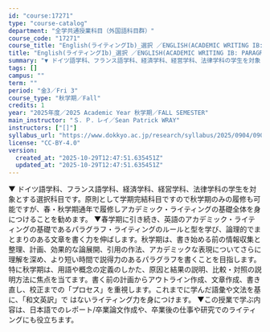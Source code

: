 ```yaml
---
id: "course:17271"
type: "course-catalog"
department: "全学共通授業科目（外国語科目群）"
course_code: "17271"
course_title: "English(ライティングIb)_選択 ／ENGLISH(ACADEMIC WRITING IB: PARAGRAPH)"
title: "English(ライティングIb)_選択 ／ENGLISH(ACADEMIC WRITING IB: PARAGRAPH)"
summary: "▼ ドイツ語学科、フランス語学科、経済学科、経営学科、法律学科の学生を対象とする選択科目です。原則として学期完結科目ですので秋学期のみの履修も可能ですが、春・秋学期通年で履修しアカデミック・ライティングの基礎全体を身につけることを勧めます。…"
tags: []
campus: ""
term: ""
period: "金3／Fri 3"
course_type: "秋学期／Fall"
credits: 1
year: "2025年度／2025 Academic Year 秋学期／FALL SEMESTER"
main_instructor: "Ｓ．Ｐ．レイ／Sean Patrick WRAY"
instructors: ["[]"]
syllabus_url: "https://www.dokkyo.ac.jp/research/syllabus/2025/0904/0904_17271_ja_JP.html"
license: "CC-BY-4.0"
version:
  created_at: "2025-10-29T12:47:51.635451Z"
  updated_at: "2025-10-29T12:47:51.635451Z"
---
```

▼ ドイツ語学科、フランス語学科、経済学科、経営学科、法律学科の学生を対象とする選択科目です。原則として学期完結科目ですので秋学期のみの履修も可能ですが、春・秋学期通年で履修しアカデミック・ライティングの基礎全体を身につけることを勧めます。 ▼春学期に引き続き、英語のアカデミック・ライティングの基礎であるパラグラフ・ライティングのルールと型を学び、論理的でまとまりのある文章を書く力を伸ばします。秋学期は、書き始める前の情報収集と整理、計画、効果的な論展開、引用の作法、アカデミックな表現についてさらに理解を深め、より短い時間で説得力のあるパラグラフを書くことを目指します。特に秋学期は、用語や概念の定義のしかた、原因と結果の説明、比較・対照の説明方法に焦点を当てます。書く前の計画からアウトライン作成、文章作成、書き直し、校正までの「プロセス」を重視します。これまでに学んだ語彙や文法を基に、「和文英訳」で はないライティング力を身につけます。 ▼この授業で学ぶ内容は、日本語でのレポート/卒業論文作成や、卒業後の仕事や研究でのライティングにも役立ちます。
